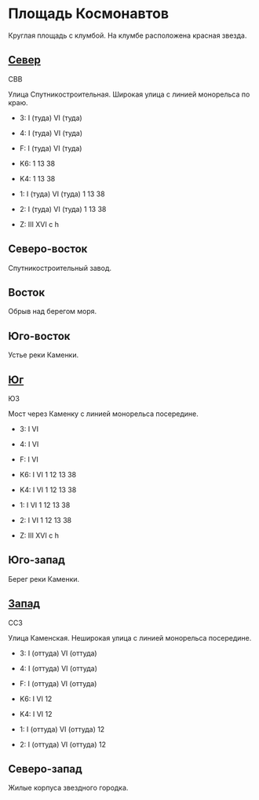 # Площадь Космонавтов

Круглая площадь с клумбой. На клумбе расположена красная звезда.

## [Север](./10630012.md)

СВВ

Улица Спутникостроительная.
Широкая улица с линией монорельса по краю.

* 3:    I (туда)    VI (туда)
* 4:    I (туда)    VI (туда)
* F:    I (туда)    VI (туда)

* K6:   1   13  38
* K4:   1   13  38
* 1:    I (туда)    VI (туда)
        1   13  38
* 2:    I (туда)    VI (туда)
        1   13  38

* Z:    III XVI
        c   h

## Северо-восток

Спутникостроительный завод.

## Восток

Обрыв над берегом моря.

## Юго-восток

Устье реки Каменки.

## [Юг](./10620025.md)

ЮЗ

Мост через Каменку с линией монорельса посередине.

* 3:    I   VI
* 4:    I   VI
* F:    I   VI

* K6:   I   VI
        1   12  13  38
* K4:   I   VI
        1   12  13  38
* 1:    I   VI
        1   12  13  38
* 2:    I   VI
        1   12  13  38

* Z:    III XVI
        c   h

## Юго-запад

Берег реки Каменки.

## [Запад](./10620010.md)

ССЗ

Улица Каменская.
Неширокая улица с линией монорельса посередине.

* 3:    I (оттуда)  VI (оттуда)
* 4:    I (оттуда)  VI (оттуда)
* F:    I (оттуда)  VI (оттуда)

* K6:   I   VI
        12
* K4:   I   VI
        12
* 1:    I (оттуда)  VI (оттуда)
        12
* 2:    I (оттуда)  VI (оттуда)
        12

## Северо-запад

Жилые корпуса звездного городка.
